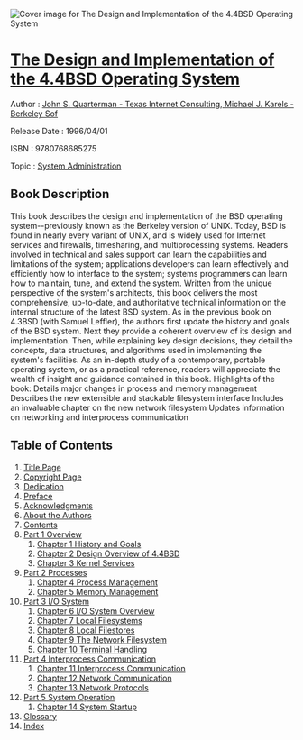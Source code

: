 ![Cover image for The Design and Implementation of the 4.4BSD Operating System](https://imgdetail.ebookreading.net/cover/cover/system_admin/EB9780768685275.jpg)

[The Design and Implementation of the 4.4BSD Operating System](https://ebookreading.net/view/book/The+Design+and+Implementation+of+the+4.4BSD+Operating+System-EB9780768685275_1.html "The Design and Implementation of the 4.4BSD Operating System")
====================================================================================================================

Author : [John S. Quarterman - Texas Internet Consulting](https://ebookreading.net/search/author/John+S.+Quarterman+-+Texas+Internet+Consulting),[ Michael J. Karels - Berkeley Sof](https://ebookreading.net/search/author/+Michael+J.+Karels+-+Berkeley+Sof)

Release Date : 1996/04/01

ISBN : 9780768685275

Topic : [System Administration](https://ebookreading.net/search/category/system-administration)

Book Description
-----------------

This book describes the design and implementation of the BSD operating system--previously known as the Berkeley version of UNIX. Today, BSD is found in nearly every variant of UNIX, and is widely used for Internet services and firewalls, timesharing, and multiprocessing systems. Readers involved in technical and sales support can learn the capabilities and limitations of the system; applications developers can learn effectively and efficiently how to interface to the system; systems programmers can learn how to maintain, tune, and extend the system. Written from the unique perspective of the system's architects, this book delivers the most comprehensive, up-to-date, and authoritative technical information on the internal structure of the latest BSD system.
As in the previous book on 4.3BSD (with Samuel Leffler), the authors first update the history and goals of the BSD system. Next they provide a coherent overview of its design and implementation. Then, while explaining key design decisions, they detail the concepts, data structures, and algorithms used in implementing the system's facilities. As an in-depth study of a contemporary, portable operating system, or as a practical reference, readers will appreciate the wealth of insight and guidance contained in this book.
Highlights of the book:
Details major changes in process and memory management
Describes the new extensible and stackable filesystem interface
Includes an invaluable chapter on the new network filesystem
Updates information on networking and interprocess communication
              
Table of Contents
-----------------

1. [Title Page](https://ebookreading.net/view/book/The+Design+and+Implementation+of+the+4.4BSD+Operating+System-EB9780768685275_2.html#title)
1. [Copyright Page](https://ebookreading.net/view/book/The+Design+and+Implementation+of+the+4.4BSD+Operating+System-EB9780768685275_2.html#copy)
1. [Dedication](https://ebookreading.net/view/book/The+Design+and+Implementation+of+the+4.4BSD+Operating+System-EB9780768685275_2.html#fm1)
1. [Preface](https://ebookreading.net/view/book/The+Design+and+Implementation+of+the+4.4BSD+Operating+System-EB9780768685275_2.html#fm2)
1. [Acknowledgments](https://ebookreading.net/view/book/The+Design+and+Implementation+of+the+4.4BSD+Operating+System-EB9780768685275_2.html#fm2lev7)
1. [About the Authors](https://ebookreading.net/view/book/The+Design+and+Implementation+of+the+4.4BSD+Operating+System-EB9780768685275_2.html#fm3)
1. [Contents](https://ebookreading.net/view/book/The+Design+and+Implementation+of+the+4.4BSD+Operating+System-EB9780768685275_2.html#toc01)
1. [Part 1 Overview](https://ebookreading.net/view/book/The+Design+and+Implementation+of+the+4.4BSD+Operating+System-EB9780768685275_3.html#part1)
    1. [Chapter 1 History and Goals](https://ebookreading.net/view/book/The+Design+and+Implementation+of+the+4.4BSD+Operating+System-EB9780768685275_4.html#ch1)
    1. [Chapter 2 Design Overview of 4.4BSD](https://ebookreading.net/view/book/The+Design+and+Implementation+of+the+4.4BSD+Operating+System-EB9780768685275_5.html#ch2)
    1. [Chapter 3 Kernel Services](https://ebookreading.net/view/book/The+Design+and+Implementation+of+the+4.4BSD+Operating+System-EB9780768685275_6.html#ch3)
1. [Part 2 Processes](https://ebookreading.net/view/book/The+Design+and+Implementation+of+the+4.4BSD+Operating+System-EB9780768685275_7.html#part2)
    1. [Chapter 4 Process Management](https://ebookreading.net/view/book/The+Design+and+Implementation+of+the+4.4BSD+Operating+System-EB9780768685275_8.html#ch4)
    1. [Chapter 5 Memory Management](https://ebookreading.net/view/book/The+Design+and+Implementation+of+the+4.4BSD+Operating+System-EB9780768685275_9.html#ch5)
1. [Part 3 I/O System](https://ebookreading.net/view/book/The+Design+and+Implementation+of+the+4.4BSD+Operating+System-EB9780768685275_10.html#part3)
    1. [Chapter 6 I/O System Overview](https://ebookreading.net/view/book/The+Design+and+Implementation+of+the+4.4BSD+Operating+System-EB9780768685275_11.html#ch6)
    1. [Chapter 7 Local Filesystems](https://ebookreading.net/view/book/The+Design+and+Implementation+of+the+4.4BSD+Operating+System-EB9780768685275_12.html#ch7)
    1. [Chapter 8 Local Filestores](https://ebookreading.net/view/book/The+Design+and+Implementation+of+the+4.4BSD+Operating+System-EB9780768685275_13.html#ch8)
    1. [Chapter 9 The Network Filesystem](https://ebookreading.net/view/book/The+Design+and+Implementation+of+the+4.4BSD+Operating+System-EB9780768685275_14.html#ch9)
    1. [Chapter 10 Terminal Handling](https://ebookreading.net/view/book/The+Design+and+Implementation+of+the+4.4BSD+Operating+System-EB9780768685275_15.html#ch10)
1. [Part 4 Interprocess Communication](https://ebookreading.net/view/book/The+Design+and+Implementation+of+the+4.4BSD+Operating+System-EB9780768685275_16.html#part4)
    1. [Chapter 11 Interprocess Communication](https://ebookreading.net/view/book/The+Design+and+Implementation+of+the+4.4BSD+Operating+System-EB9780768685275_17.html#ch11)
    1. [Chapter 12 Network Communication](https://ebookreading.net/view/book/The+Design+and+Implementation+of+the+4.4BSD+Operating+System-EB9780768685275_18.html#ch12)
    1. [Chapter 13 Network Protocols](https://ebookreading.net/view/book/The+Design+and+Implementation+of+the+4.4BSD+Operating+System-EB9780768685275_19.html#ch13)
1. [Part 5 System Operation](https://ebookreading.net/view/book/The+Design+and+Implementation+of+the+4.4BSD+Operating+System-EB9780768685275_20.html#part5)
    1. [Chapter 14 System Startup](https://ebookreading.net/view/book/The+Design+and+Implementation+of+the+4.4BSD+Operating+System-EB9780768685275_21.html#ch14)
1. [Glossary](https://ebookreading.net/view/book/The+Design+and+Implementation+of+the+4.4BSD+Operating+System-EB9780768685275_22.html#glo)
1. [Index](https://ebookreading.net/view/book/The+Design+and+Implementation+of+the+4.4BSD+Operating+System-EB9780768685275_23.html#ind)
